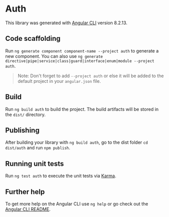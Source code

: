 # Auth

This library was generated with [Angular CLI](https://github.com/angular/angular-cli) version 8.2.13.

## Code scaffolding

Run `ng generate component component-name --project auth` to generate a new component. You can also use `ng generate directive|pipe|service|class|guard|interface|enum|module --project auth`.
> Note: Don't forget to add `--project auth` or else it will be added to the default project in your `angular.json` file. 

## Build

Run `ng build auth` to build the project. The build artifacts will be stored in the `dist/` directory.

## Publishing

After building your library with `ng build auth`, go to the dist folder `cd dist/auth` and run `npm publish`.

## Running unit tests

Run `ng test auth` to execute the unit tests via [Karma](https://karma-runner.github.io).

## Further help

To get more help on the Angular CLI use `ng help` or go check out the [Angular CLI README](https://github.com/angular/angular-cli/blob/master/README.md).
